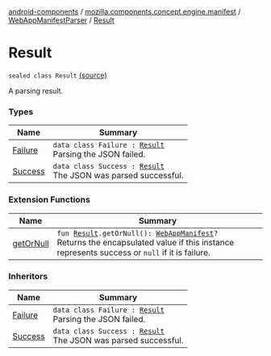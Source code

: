 [android-components](../../../index.md) / [mozilla.components.concept.engine.manifest](../../index.md) / [WebAppManifestParser](../index.md) / [Result](./index.md)

# Result

`sealed class Result` [(source)](https://github.com/mozilla-mobile/android-components/blob/master/components/concept/engine/src/main/java/mozilla/components/concept/engine/manifest/WebAppManifestParser.kt#L28)

A parsing result.

### Types

| Name | Summary |
|---|---|
| [Failure](-failure/index.md) | `data class Failure : `[`Result`](./index.md)<br>Parsing the JSON failed. |
| [Success](-success/index.md) | `data class Success : `[`Result`](./index.md)<br>The JSON was parsed successful. |

### Extension Functions

| Name | Summary |
|---|---|
| [getOrNull](../../get-or-null.md) | `fun `[`Result`](./index.md)`.getOrNull(): `[`WebAppManifest`](../../-web-app-manifest/index.md)`?`<br>Returns the encapsulated value if this instance represents success or `null` if it is failure. |

### Inheritors

| Name | Summary |
|---|---|
| [Failure](-failure/index.md) | `data class Failure : `[`Result`](./index.md)<br>Parsing the JSON failed. |
| [Success](-success/index.md) | `data class Success : `[`Result`](./index.md)<br>The JSON was parsed successful. |
